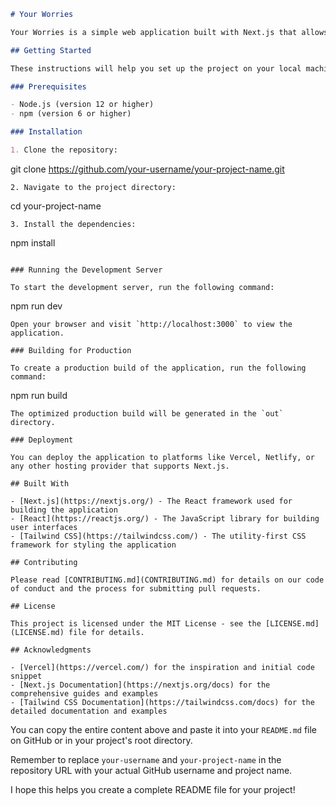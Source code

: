 
```markdown
# Your Worries

Your Worries is a simple web application built with Next.js that allows users to enter their age, name(alias), and a worry. Basically, it's an app for people to simply type out their worries and what those worries mean to them.,Sometimes, just typing it out helps. We won't reply, we won't chat—just type and go :)

## Getting Started

These instructions will help you set up the project on your local machine for development and testing purposes.

### Prerequisites

- Node.js (version 12 or higher)
- npm (version 6 or higher)

### Installation

1. Clone the repository:
   ```
   git clone https://github.com/your-username/your-project-name.git
   ```
2. Navigate to the project directory:
   ```
   cd your-project-name
   ```
3. Install the dependencies:
   ```
   npm install
   ```

### Running the Development Server

To start the development server, run the following command:
```
npm run dev
```
Open your browser and visit `http://localhost:3000` to view the application.

### Building for Production

To create a production build of the application, run the following command:
```
npm run build
```
The optimized production build will be generated in the `out` directory.

### Deployment

You can deploy the application to platforms like Vercel, Netlify, or any other hosting provider that supports Next.js.

## Built With

- [Next.js](https://nextjs.org/) - The React framework used for building the application
- [React](https://reactjs.org/) - The JavaScript library for building user interfaces
- [Tailwind CSS](https://tailwindcss.com/) - The utility-first CSS framework for styling the application

## Contributing

Please read [CONTRIBUTING.md](CONTRIBUTING.md) for details on our code of conduct and the process for submitting pull requests.

## License

This project is licensed under the MIT License - see the [LICENSE.md](LICENSE.md) file for details.

## Acknowledgments

- [Vercel](https://vercel.com/) for the inspiration and initial code snippet
- [Next.js Documentation](https://nextjs.org/docs) for the comprehensive guides and examples
- [Tailwind CSS Documentation](https://tailwindcss.com/docs) for the detailed documentation and examples
```

You can copy the entire content above and paste it into your `README.md` file on GitHub or in your project's root directory.

Remember to replace `your-username` and `your-project-name` in the repository URL with your actual GitHub username and project name.

I hope this helps you create a complete README file for your project!
